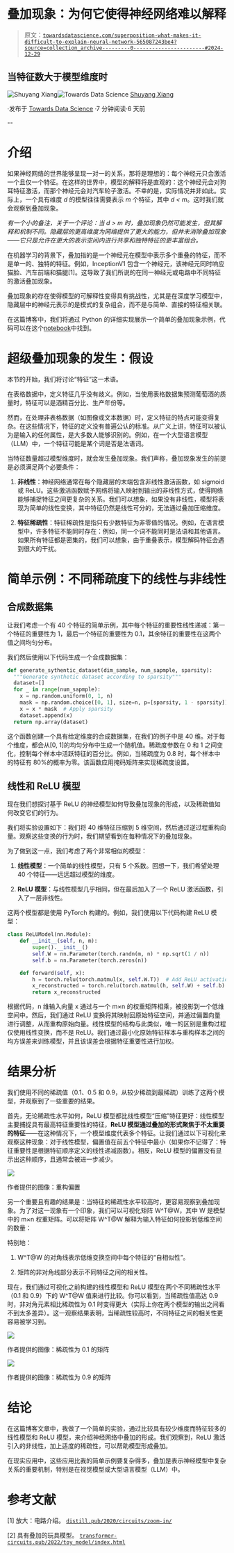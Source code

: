 # 叠加现象：为何它使得神经网络难以解释

> 原文：[`towardsdatascience.com/superposition-what-makes-it-difficult-to-explain-neural-network-565087243be4?source=collection_archive---------0-----------------------#2024-12-29`](https://towardsdatascience.com/superposition-what-makes-it-difficult-to-explain-neural-network-565087243be4?source=collection_archive---------0-----------------------#2024-12-29)

## 当特征数大于模型维度时

[](https://medium.com/@vanillaxiangshuyang?source=post_page---byline--565087243be4--------------------------------)![Shuyang Xiang](https://medium.com/@vanillaxiangshuyang?source=post_page---byline--565087243be4--------------------------------)[](https://towardsdatascience.com/?source=post_page---byline--565087243be4--------------------------------)![Towards Data Science](https://towardsdatascience.com/?source=post_page---byline--565087243be4--------------------------------) [Shuyang Xiang](https://medium.com/@vanillaxiangshuyang?source=post_page---byline--565087243be4--------------------------------)

·发布于 [Towards Data Science](https://towardsdatascience.com/?source=post_page---byline--565087243be4--------------------------------) ·7 分钟阅读·6 天前

--

# 介绍

如果神经网络的世界能够呈现一对一的关系，那将是理想的：每个神经元只会激活一个且仅一个特征。在这样的世界中，模型的解释将是直观的：这个神经元会对狗耳特征激活，而那个神经元会对汽车轮子激活。不幸的是，实际情况并非如此。实际上，一个具有维度 *d* 的模型往往需要表示 *m* 个特征，其中 *d < m*。这时我们就会观察到叠加现象。

*有一个小的备注，关于一个评论：当 d > m 时，叠加现象仍然可能发生，但其解释和机制不同。隐藏层的更高维度为网络提供了更大的能力，但并未消除叠加现象——它只是允许在更大的表示空间内进行共享和独特特征的更丰富组合。*

在机器学习的背景下，叠加指的是一个神经元在模型中表示多个重叠的特征，而不是单一的、独特的特征。例如，InceptionV1 包含一个神经元，该神经元同时响应猫脸、汽车前端和猫腿[1]。这导致了我们所说的在同一神经元或电路中不同特征的激活叠加现象。

叠加现象的存在使得模型的可解释性变得具有挑战性，尤其是在深度学习模型中，隐藏层中的神经元表示的是模式的复杂组合，而不是与简单、直接的特征相关联。

在这篇博客中，我们将通过 Python 的详细实现展示一个简单的叠加现象示例，代码可以在这个[notebook](https://colab.research.google.com/drive/1WXHfWOjFBLN8T6E6QfkvsJ2v7ZoLY3qK#scrollTo=PAqPr42lwzVX)中找到。

# 超级叠加现象的发生：假设

本节的开始，我们将讨论“特征”这一术语。

在表格数据中，定义特征几乎没有歧义。例如，当使用表格数据集预测葡萄酒的质量时，特征可以是酒精百分比、生产年份等。

然而，在处理非表格数据（如图像或文本数据）时，定义特征的特点可能变得复杂。在这些情况下，特征的定义没有普遍公认的标准。从广义上讲，特征可以被认为是输入的任何属性，是大多数人能够识别的。例如，在一个大型语言模型（LLM）中，一个特征可能是某个词是否是法语词。

当特征数量超过模型维度时，就会发生叠加现象。我们声称，叠加现象发生的前提是必须满足两个必要条件：

1.  **非线性**：神经网络通常在每个隐藏层的末端包含非线性激活函数，如 sigmoid 或 ReLU。这些激活函数赋予网络将输入映射到输出的非线性方式，使得网络能够捕捉特征之间更复杂的关系。我们可以想象，如果没有非线性，模型将表现为简单的线性变换，其中特征仍然是线性可分的，无法通过叠加压缩维度。

1.  **特征稀疏性**：特征稀疏性是指只有少数特征为非零值的情况。例如，在语言模型中，许多特征不能同时存在：例如，同一个词不能同时是法语和其他语言。如果所有特征都是密集的，我们可以想象，由于重叠表示，模型解码特征会遇到很大的干扰。

# 简单示例：不同稀疏度下的线性与非线性

## 合成数据集

让我们考虑一个有 40 个特征的简单示例，其中每个特征的重要性线性递减：第一个特征的重要性为 1，最后一个特征的重要性为 0.1，其余特征的重要性在这两个值之间均匀分布。

我们然后使用以下代码生成一个合成数据集：

```py
def generate_sythentic_dataset(dim_sample, num_sapmple, sparsity): 
  """Generate synthetic dataset according to sparsity"""
  dataset=[]
  for _ in range(num_sapmple): 
    x = np.random.uniform(0, 1, n)
    mask = np.random.choice([0, 1], size=n, p=[sparsity, 1 - sparsity])
    x = x * mask  # Apply sparsity
    dataset.append(x)
  return np.array(dataset)
```

这个函数创建一个具有给定维度的合成数据集，在我们的例子中是 40 维。对于每个维度，都会从[0, 1]的均匀分布中生成一个随机值。稀疏度参数在 0 和 1 之间变化，控制每个样本中活跃特征的百分比。例如，当稀疏度为 0.8 时，每个样本中的特征有 80%的概率为零。该函数应用掩码矩阵来实现稀疏度设置。

## 线性和 ReLU 模型

现在我们想探讨基于 ReLU 的神经模型如何导致叠加现象的形成，以及稀疏值如何改变它们的行为。

我们将实验设置如下：我们将 40 维特征压缩到 5 维空间，然后通过逆过程重构向量。观察这些变换的行为时，我们期望看到在每种情况下的叠加现象。

为了做到这一点，我们考虑了两个非常相似的模型：

1.  **线性模型**：一个简单的线性模型，只有 5 个系数。回想一下，我们希望处理 40 个特征——远远超过模型的维度。

1.  **ReLU 模型**：与线性模型几乎相同，但在最后加入了一个 ReLU 激活函数，引入了一层非线性。

这两个模型都是使用 PyTorch 构建的。例如，我们使用以下代码构建 ReLU 模型：

```py
class ReLUModel(nn.Module):
    def __init__(self, n, m):
        super().__init__()
        self.W = nn.Parameter(torch.randn(m, n) * np.sqrt(1 / n))
        self.b = nn.Parameter(torch.zeros(n))

    def forward(self, x):
        h = torch.relu(torch.matmul(x, self.W.T))  # Add ReLU activation: x (batch, n) * W.T (n, m) -> h (batch, m)
        x_reconstructed = torch.relu(torch.matmul(h, self.W) + self.b)  # Reconstruction with ReLU
        return x_reconstructed 
```

根据代码，n 维输入向量 x 通过与一个 m×n 的权重矩阵相乘，被投影到一个低维空间中。然后，我们通过 ReLU 变换将其映射回原始特征空间，并通过偏置向量进行调整，从而重构原始向量。线性模型的结构与此类似，唯一的区别是重构过程仅使用线性变换，而不是 ReLU。我们通过最小化原始特征样本与重构样本之间的均方误差来训练模型，并且该误差会根据特征重要性进行加权。

# 结果分析

我们使用不同的稀疏值（0.1、0.5 和 0.9，从较少稀疏到最稀疏）训练了这两个模型，并观察到了一些重要的结果。

首先，无论稀疏性水平如何，ReLU 模型都比线性模型“压缩”特征更好：线性模型主要捕捉具有最高特征重要性的特征，**ReLU 模型通过叠加的形式聚焦于不太重要的特征**——在这种情况下，一个模型维度代表多个特征。让我们通过以下可视化来观察这种现象：对于线性模型，偏置值在前五个特征中最小（如果你不记得了：特征重要性是根据特征顺序定义的线性递减函数）。相反，ReLU 模型的偏置没有显示出这种顺序，且通常会被进一步减少。

![](img/89aa16c3c4a92fafd8b191a5453c8e4d.png)

作者提供的图像：重构偏置

另一个重要且有趣的结果是：当特征的稀疏性水平较高时，更容易观察到叠加现象。为了对这一现象有一个印象，我们可以可视化矩阵 W^T@W，其中 W 是模型中的 m×n 权重矩阵。可以将矩阵 W^T@W 解释为输入特征如何投影到低维空间的数量：

特别地：

1.  W^T@W 的对角线表示低维变换空间中每个特征的“自相似性”。

1.  矩阵的非对角线部分表示不同特征之间的相关性。

现在，我们通过可视化之前构建的线性模型和 ReLU 模型在两个不同稀疏性水平（0.1 和 0.9）下的 W^T@W 值来进行比较。你可以看到，当稀疏性值高达 0.9 时，非对角元素相比稀疏性为 0.1 时变得更大（实际上你在两个模型的输出之间看不到太多差异）。这一观察结果表明，当稀疏性较高时，不同特征之间的相关性更容易被学习到。

![](img/43cb05a515e34ec6a6c5dce3c5040edb.png)

作者提供的图像：稀疏性为 0.1 的矩阵

![](img/657c391ae68846fcb240c7a2e1e79c9f.png)

作者提供的图像：稀疏性为 0.9 的矩阵

# 结论

在这篇博客文章中，我做了一个简单的实验，通过比较具有较少维度而特征较多的线性模型和 ReLU 模型，来介绍神经网络中叠加的形成。我们观察到，ReLU 激活引入的非线性，加上适度的稀疏性，可以帮助模型形成叠加。

在现实应用中，这些应用比我的简单示例要复杂得多，叠加是表示神经模型中复杂关系的重要机制，特别是在视觉模型或大型语言模型（LLM）中。

# 参考文献

[1] 放大：电路介绍。 [`distill.pub/2020/circuits/zoom-in/`](https://distill.pub/2020/circuits/zoom-in/)

[2] 具有叠加的玩具模型。 [`transformer-circuits.pub/2022/toy_model/index.html`](https://transformer-circuits.pub/2022/toy_model/index.html)
